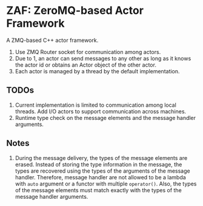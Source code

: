 # ZAF: ZeroMQ-based Actor Framework

A ZMQ-based C++ actor framework.

1. Use ZMQ Router socket for communication among actors.
2. Due to 1, an actor can send messages to any other as long as it knows the actor id or obtains an Actor object of the other actor.
3. Each actor is managed by a thread by the default implementation.

## TODOs

1. Current implementation is limited to communication among local threads. Add I/O actors to support communication across machines.
2. Runtime type check on the message elements and the message handler arguments.

## Notes

1. During the message delivery, the types of the message elements are erased. Instead of storing the type information in the message, the types are recovered using the types of the arguments of the message handler. Therefore, message handler are not allowed to be a lambda with `auto` argument or a functor with multiple `operator()`. Also, the types of the message elements must match exactly with the types of the message handler arguments.
